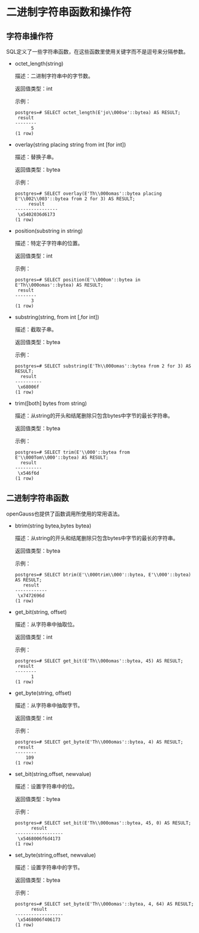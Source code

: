 # 二进制字符串函数和操作符<a name="ZH-CN_TOPIC_0242370432"></a>

## 字符串操作符<a name="zh-cn_topic_0237121968_zh-cn_topic_0059778049_s48b25a0eb8364edc885d82ec73d3fdf5"></a>

SQL定义了一些字符串函数，在这些函数里使用关键字而不是逗号来分隔参数。

-   octet\_length\(string\)

    描述：二进制字符串中的字节数。

    返回值类型：int

    示例：

    ```
    postgres=# SELECT octet_length(E'jo\\000se'::bytea) AS RESULT;
     result
    --------
          5
    (1 row)
    ```

-   overlay\(string placing string from int \[for int\]\)

    描述：替换子串。

    返回值类型：bytea

    示例：

    ```
    postgres=# SELECT overlay(E'Th\\000omas'::bytea placing E'\\002\\003'::bytea from 2 for 3) AS RESULT;
         result     
    ----------------
     \x5402036d6173
    (1 row)
    ```

-   position\(substring in string\)

    描述：特定子字符串的位置。

    返回值类型：int

    示例：

    ```
    postgres=# SELECT position(E'\\000om'::bytea in E'Th\\000omas'::bytea) AS RESULT;
     result
    --------
          3
    (1 row)
    ```

-   substring\(string, from int \[,for int\]\)

    描述：截取子串。

    返回值类型：bytea

    示例：

    ```
    postgres=# SELECT substring(E'Th\\000omas'::bytea from 2 for 3) AS RESULT; 
      result  
    ----------
     \x68006f
    (1 row)
    ```

-   trim\(\[both\] bytes from string\)

    描述：从string的开头和结尾删除只包含bytes中字节的最长字符串。

    返回值类型：bytea

    示例：

    ```
    postgres=# SELECT trim(E'\\000'::bytea from E'\\000Tom\\000'::bytea) AS RESULT;
      result  
    ----------
     \x546f6d
    (1 row)
    ```


## 二进制字符串函数<a name="zh-cn_topic_0237121968_zh-cn_topic_0059778049_s460ba3376a004239a3cc867b5466c5f5"></a>

openGauss也提供了函数调用所使用的常用语法。

-   btrim\(string bytea,bytes bytea\)

    描述：从string的开头和结尾删除只包含bytes中字节的最长的字符串。

    返回值类型：bytea

    示例：

    ```
    postgres=# SELECT btrim(E'\\000trim\\000'::bytea, E'\\000'::bytea) AS RESULT;
       result   
    ------------
     \x7472696d
    (1 row)
    ```

-   get\_bit\(string, offset\)

    描述：从字符串中抽取位。

    返回值类型：int

    示例：

    ```
    postgres=# SELECT get_bit(E'Th\\000omas'::bytea, 45) AS RESULT; 
     result
    --------
          1
    (1 row)
    ```

-   get\_byte\(string, offset\)

    描述：从字符串中抽取字节。

    返回值类型：int

    示例：

    ```
    postgres=# SELECT get_byte(E'Th\\000omas'::bytea, 4) AS RESULT; 
     result
    --------
        109
    (1 row)
    ```

-   set\_bit\(string,offset, newvalue\)

    描述：设置字符串中的位。

    返回值类型：bytea

    示例：

    ```
    postgres=# SELECT set_bit(E'Th\\000omas'::bytea, 45, 0) AS RESULT; 
          result      
    ------------------
     \x5468006f6d4173
    (1 row)
    ```

-   set\_byte\(string,offset, newvalue\)

    描述：设置字符串中的字节。

    返回值类型：bytea

    示例：

    ```
    postgres=# SELECT set_byte(E'Th\\000omas'::bytea, 4, 64) AS RESULT; 
          result      
    ------------------
     \x5468006f406173
    (1 row)
    ```


